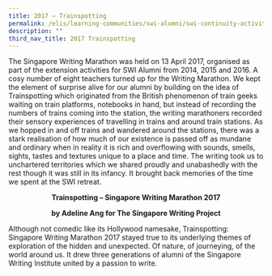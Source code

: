 ```yaml
---
title: 2017 – Trainspotting
permalink: /elis/learning-communities/swi-alumni/swi-continuity-activities/writing-marathon-trainspotting/
description: ""
third_nav_title: 2017 Trainspotting
---
```

The Singapore Writing Marathon was held on 13 April 2017, organised as part of the extension activities for SWI Alumni from 2014, 2015 and 2016. A cosy number of eight teachers turned up for the Writing Marathon. We kept the element of surprise alive for our alumni by building on the idea of Trainspotting which originated from the British phenomenon of train geeks waiting on train platforms, notebooks in hand, but instead of recording the numbers of trains coming into the station, the writing marathoners recorded their sensory experiences of travelling in trains and around train stations. As we hopped in and off trains and wandered around the stations, there was a stark realisation of how much of our existence is passed off as mundane and ordinary when in reality it is rich and overflowing with sounds, smells, sights, tastes and textures unique to a place and time. The writing took us to unchartered territories which we shared proudly and unabashedly with the rest though it was still in its infancy. It brought back memories of the time we spent at the SWI retreat.

<b><center>Trainspotting – Singapore Writing Marathon 2017</b></center>

<b><center>by Adeline Ang for The Singapore Writing Project</b></center>

Although not comedic like its Hollywood namesake, Trainspotting: Singapore Writing Marathon 2017 stayed true to its underlying themes of exploration of the hidden and unexpected. Of nature, of journeying, of the world around us. It drew three generations of alumni of the Singapore Writing Institute united by a passion to write.